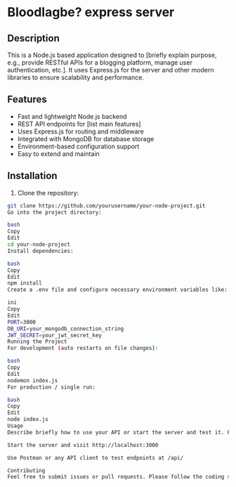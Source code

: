 # Bloodlagbe? express server

## Description
This is a Node.js based application designed to [briefly explain purpose, e.g., provide RESTful APIs for a blogging platform, manage user authentication, etc.]. It uses Express.js for the server and other modern libraries to ensure scalability and performance.

## Features
- Fast and lightweight Node.js backend
- REST API endpoints for [list main features]
- Uses Express.js for routing and middleware
- Integrated with MongoDB for database storage
- Environment-based configuration support
- Easy to extend and maintain

## Installation

1. Clone the repository:
```bash
git clone https://github.com/yourusername/your-node-project.git
Go into the project directory:

bash
Copy
Edit
cd your-node-project
Install dependencies:

bash
Copy
Edit
npm install
Create a .env file and configure necessary environment variables like:

ini
Copy
Edit
PORT=3000
DB_URI=your_mongodb_connection_string
JWT_SECRET=your_jwt_secret_key
Running the Project
For development (auto restarts on file changes):

bash
Copy
Edit
nodemon index.js
For production / single run:

bash
Copy
Edit
node index.js
Usage
Describe briefly how to use your API or start the server and test it. For example:

Start the server and visit http://localhost:3000

Use Postman or any API client to test endpoints at /api/

Contributing
Feel free to submit issues or pull requests. Please follow the coding style and write clear commit messages.
